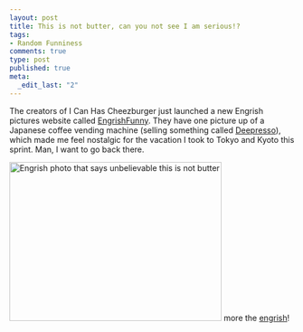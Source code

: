 ```yaml
--- 
layout: post
title: This is not butter, can you not see I am serious!?
tags: 
- Random Funniness
comments: true
type: post
published: true
meta: 
  _edit_last: "2"
---
```

The creators of I Can Has Cheezburger just launched a new Engrish pictures website called <a href="http://engrishfunny.com/">EngrishFunny</a>. They have one picture up of a Japanese coffee vending machine (selling something called <a href="http://engrishfunny.com/2008/08/13/engrish-a-steaming-hot-cup-on-a-cold-emo-morning/">Deepresso</a>), which made me feel nostalgic for the vacation I took to Tokyo and Kyoto this sprint. Man, I want to go back there.

<a href="http://engrishfunny.com/2008/08/13/engrish-i-cant-believe-its-not-i-cant-believe-its-not-butter/"><img longdesc="Engrish picture of a green box of margarine with yellow lettering that says unbelievable this is not butter" src="http://engrishfunny.wordpress.com/files/2008/08/unbelievable-copy.jpg" alt="Engrish photo that says unbelievable this is not butter" width="375" height="281" /></a>
more the <a href="http://engrishfunny.com">engrish</a>!
